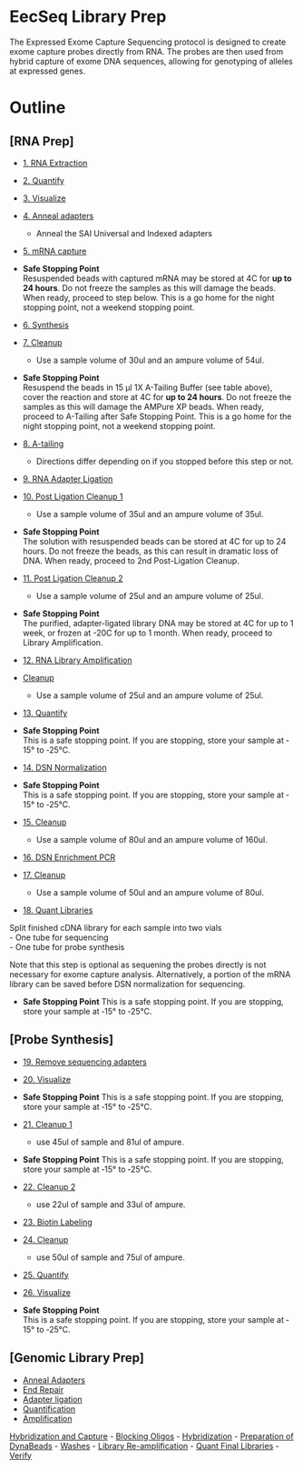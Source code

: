 EecSeq Library Prep
================

The Expressed Exome Capture Sequencing protocol is designed to create
exome capture probes directly from RNA. The probes are then used from
hybrid capture of exome DNA sequences, allowing for genotyping of
alleles at expressed genes.

# Outline

## \[RNA Prep\]

  - [1. RNA
    Extraction](https://pinskylab.github.io/laboratory/protocols/rna_extraction_tri.nb.html)

  - [2.
    Quantify](https://pinskylab.github.io/laboratory/protocols/Qubit-HS.nb.html)

  - [3.
    Visualize](https://pinskylab.github.io/laboratory/protocols/bioanalyzer.nb.html)

  - [4. Anneal
    adapters](https://pinskylab.github.io/laboratory/protocols/anneal.nb.html)
    
      - Anneal the SAI Universal and Indexed adapters

  - [5. mRNA
    capture](https://pinskylab.github.io/laboratory/protocols/mrna-capture.nb.html)

  - **Safe Stopping Point**  
    Resuspended beads with captured mRNA may be stored at 4C for **up to
    24 hours**. Do not freeze the samples as this will damage the beads.
    When ready, proceed to step below. This is a go home for the night
    stopping point, not a weekend stopping point.

  - [6.
    Synthesis](https://pinskylab.github.io/laboratory/protocols/synthesis_eecseq.nb.html)

  - [7.
    Cleanup](https://pinskylab.github.io/laboratory/protocols/ampure.nb.html)
    
      - Use a sample volume of 30ul and an ampure volume of 54ul.

  - **Safe Stopping Point**  
    Resuspend the beads in 15 μl 1X A-Tailing Buffer (see table above),
    cover the reaction and store at 4C for **up to 24 hours**. Do not
    freeze the samples as this will damage the AMPure XP beads. When
    ready, proceed to A-Tailing after Safe Stopping Point. This is a go
    home for the night stopping point, not a weekend stopping point.

  - [8.
    A-tailing](https://pinskylab.github.io/laboratory/protocols/a-tailing.nb.html)
    
      - Directions differ depending on if you stopped before this step
        or not.

  - [9. RNA Adapter
    Ligation](https://pinskylab.github.io/laboratory/protocols/rna_ligation_eecseq.nb.html)

  - [10. Post Ligation
    Cleanup 1](https://pinskylab.github.io/laboratory/protocols/ampure.nb.html)
    
      - Use a sample volume of 35ul and an ampure volume of 35ul.

  - **Safe Stopping Point**  
    The solution with resuspended beads can be stored at 4C for up to 24
    hours. Do not freeze the beads, as this can result in dramatic loss
    of DNA. When ready, proceed to 2nd Post-Ligation Cleanup.

  - [11. Post Ligation
    Cleanup 2](https://pinskylab.github.io/laboratory/protocols/ampure.nb.html)
    
      - Use a sample volume of 25ul and an ampure volume of 25ul.

  - **Safe Stopping Point**  
    The purified, adapter-ligated library DNA may be stored at 4C for up
    to 1 week, or frozen at -20C for up to 1 month. When ready, proceed
    to Library Amplification.

  - [12. RNA Library
    Amplification](https://pinskylab.github.io/laboratory/protocols/rna_amp_eecseq.nb.html)

  - [Cleanup](https://pinskylab.github.io/laboratory/protocols/ampure.nb.html)
    
      - Use a sample volume of 25ul and an ampure volume of 25ul.

  - [13.
    Quantify](https://pinskylab.github.io/laboratory/protocols/Qubit-HS.nb.html)  

  - **Safe Stopping Point**  
    This is a safe stopping point. If you are stopping, store your
    sample at ‐15° to ‐25°C.  

  - [14. DSN
    Normalization](https://pinskylab.github.io/laboratory/protocols/dsn-norm.nb.html)  

  - **Safe Stopping Point**  
    This is a safe stopping point. If you are stopping, store your
    sample at ‐15° to ‐25°C.

  - [15.
    Cleanup](https://pinskylab.github.io/laboratory/protocols/ampure.nb.html)
    
      - Use a sample volume of 80ul and an ampure volume of 160ul.

  - [16. DSN Enrichment
    PCR](https://pinskylab.github.io/laboratory/protocols/dsn-pcr.nb.html)

  - [17.
    Cleanup](https://pinskylab.github.io/laboratory/protocols/ampure.nb.html)
    
      - Use a sample volume of 50ul and an ampure volume of 80ul.

  - [18. Quant
    Libraries](https://pinskylab.github.io/laboratory/protocols/Qubit-HS.nb.html)

Split finished cDNA library for each sample into two vials  
\- One tube for sequencing  
\- One tube for probe synthesis

Note that this step is optional as sequening the probes directly is not
necessary for exome capture analysis. Alternatively, a portion of the
mRNA library can be saved before DSN normalization for sequencing.

  - **Safe Stopping Point** This is a safe stopping point. If you are
    stopping, store your sample at ‐15° to ‐25°C.

## \[Probe Synthesis\]

  - [19. Remove sequencing
    adapters](\(https://pinskylab.github.io/laboratory/protocols/remove-adapters_eecseq.nb.html\))  

  - [20.
    Visualize](https://pinskylab.github.io/laboratory/protocols/bioanalyzer.nb.html)  

  - **Safe Stopping Point** This is a safe stopping point. If you are
    stopping, store your sample at ‐15° to ‐25°C.  

  - [21.
    Cleanup 1](https://pinskylab.github.io/laboratory/protocols/ampure.nb.html)
    
      - use 45ul of sample and 81ul of ampure.

  - **Safe Stopping Point** This is a safe stopping point. If you are
    stopping, store your sample at ‐15° to ‐25°C.

  - [22.
    Cleanup 2](https://pinskylab.github.io/laboratory/protocols/ampure.nb.html)
    
      - use 22ul of sample and 33ul of ampure.

  - [23. Biotin
    Labeling](https://pinskylab.github.io/laboratory/protocols/biotin_eecseq.nb.html)

  - [24.
    Cleanup](https://pinskylab.github.io/laboratory/protocols/ampure.nb.html)
    
      - use 50ul of sample and 75ul of ampure.

  - [25.
    Quantify](https://pinskylab.github.io/laboratory/protocols/Qubit-HS.nb.html)  

  - [26.
    Visualize](https://pinskylab.github.io/laboratory/protocols/bioanalyzer.nb.html)  

  - **Safe Stopping Point**  
    This is a safe stopping point. If you are stopping, store your
    sample at ‐15° to ‐25°C.

## \[Genomic Library Prep\]

  - [Anneal Adapters](#anneal-adapters)
  - [End Repair](#end-repair)
  - [Adapter ligation](#adapter-ligation)
  - [Quantification](#quant-samples)
  - [Amplification](#library-amplification)

[Hybridization and Capture](#hybridization-and-capture) - [Blocking
Oligos](#blocking-oligos) - [Hybridization](#hybridization) -
[Preparation of DynaBeads](#preparation-of-dynabeads) -
[Washes](#washes) - [Library
Re-amplification](#library-re-amplification) - [Quant Final
Libraries](#quant-samples) - [Verify](#verify)
